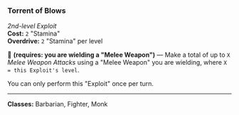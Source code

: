 ### Torrent of Blows
*2nd-level Exploit*  
**Cost:** `2` "Stamina"  
**Overdrive:** `2` "Stamina" per level  

🔷 **(requires: you are wielding a "Melee Weapon")** — Make a total of up to `X` *Melee Weapon Attacks* using a "Melee Weapon" you are wielding, where `X = this Exploit's level`.

You can only perform this "Exploit" once per turn.

---

**Classes:** Barbarian, Fighter, Monk
